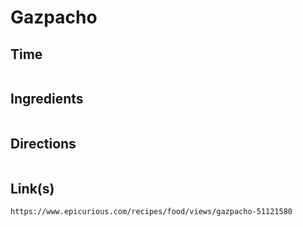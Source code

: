 # Gazpacho

## Time 
```

```

## Ingredients
```

```


## Directions
```

```


## Link(s)
```
https://www.epicurious.com/recipes/food/views/gazpacho-51121580

```

